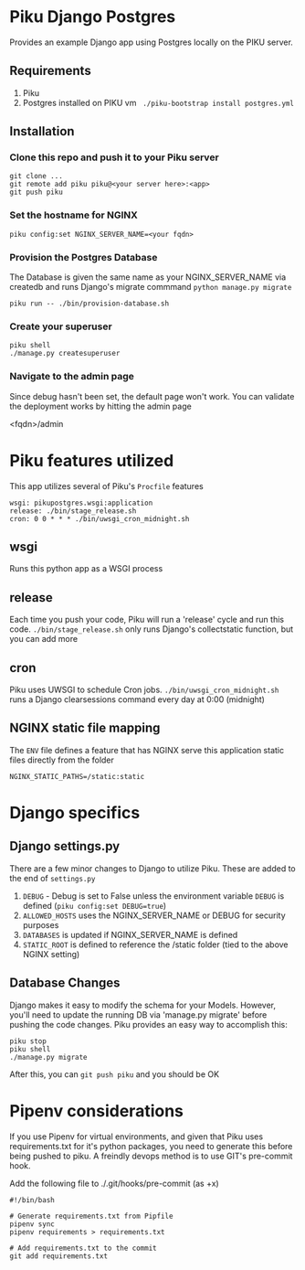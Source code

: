 # Piku Django Postgres

Provides an example Django app using Postgres locally on the PIKU server.

## Requirements
1. Piku
2. Postgres installed on PIKU vm 
``` ./piku-bootstrap install postgres.yml```

## Installation

### Clone this repo and push it to your Piku server
```
git clone ...
git remote add piku piku@<your server here>:<app>
git push piku
```
### Set the hostname for NGINX
```
piku config:set NGINX_SERVER_NAME=<your fqdn>
```
### Provision the Postgres Database  
The Database is given the same name as your NGINX_SERVER_NAME via createdb and runs Django's migrate commmand ```python manage.py migrate```
```
piku run -- ./bin/provision-database.sh
```

### Create your superuser
```
piku shell
./manage.py createsuperuser
```

### Navigate to the admin page
Since debug hasn't been set, the default page won't work.  You can validate the deployment works by hitting the admin page

\<fqdn\>/admin

# Piku features utilized
This app utilizes several of Piku's ```Procfile``` features
```
wsgi: pikupostgres.wsgi:application
release: ./bin/stage_release.sh
cron: 0 0 * * * ./bin/uwsgi_cron_midnight.sh
```
## wsgi
Runs this python app as a WSGI process

## release
Each time you push your code, Piku will run a 'release' cycle and run this code.  ```./bin/stage_release.sh``` only runs Django's collectstatic function, but you can add more

## cron
Piku uses UWSGI to schedule Cron jobs.  ```./bin/uwsgi_cron_midnight.sh``` runs a Django clearsessions command every day at 0:00 (midnight)

## NGINX static file mapping
The ```ENV``` file defines a feature that has NGINX serve this application static files directly from the folder
```
NGINX_STATIC_PATHS=/static:static
```
# Django specifics

## Django settings.py

There are a few minor changes to Django to utilize Piku.  These are added to the end of ```settings.py```
1. ```DEBUG``` - Debug is set to False unless the environment variable ```DEBUG``` is defined (```piku config:set DEBUG=true```)
2. ```ALLOWED_HOSTS```  uses the NGINX_SERVER_NAME or DEBUG for security purposes
3. ```DATABASES``` is updated if NGINX_SERVER_NAME is defined
4. ```STATIC_ROOT``` is defined to reference the /static folder (tied to the above NGINX setting)

## Database Changes
Django makes it easy to modify the schema for your Models.  However, you'll need to update the running DB via 'manage.py migrate' before pushing the code changes.  Piku provides an easy way to accomplish this:

```
piku stop
piku shell 
./manage.py migrate
```
After this, you can ```git push piku``` and you should be OK  

# Pipenv considerations
If you use Pipenv for virtual environments, and given that Piku uses requirements.txt for it's python packages, you need to generate this before being pushed to piku.  A freindly devops method is to use GIT's pre-commit hook.

Add the following file to ./.git/hooks/pre-commit (as +x)
```
#!/bin/bash

# Generate requirements.txt from Pipfile
pipenv sync
pipenv requirements > requirements.txt

# Add requirements.txt to the commit
git add requirements.txt
```
